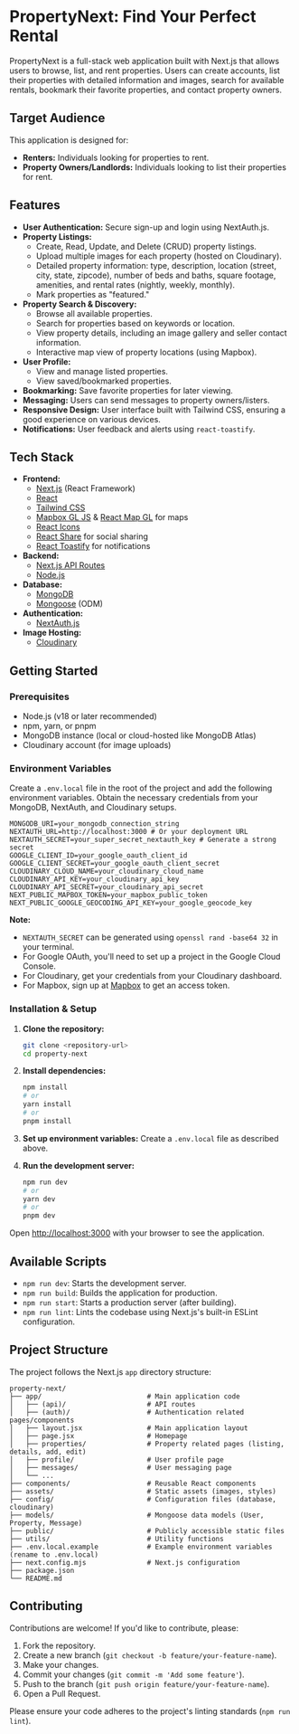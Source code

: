 # PropertyNext: Find Your Perfect Rental

PropertyNext is a full-stack web application built with Next.js that allows users to browse, list, and rent properties. Users can create accounts, list their properties with detailed information and images, search for available rentals, bookmark their favorite properties, and contact property owners.

## Target Audience

This application is designed for:

*   **Renters:** Individuals looking for properties to rent.
*   **Property Owners/Landlords:** Individuals looking to list their properties for rent.

## Features

*   **User Authentication:** Secure sign-up and login using NextAuth.js.
*   **Property Listings:**
    *   Create, Read, Update, and Delete (CRUD) property listings.
    *   Upload multiple images for each property (hosted on Cloudinary).
    *   Detailed property information: type, description, location (street, city, state, zipcode), number of beds and baths, square footage, amenities, and rental rates (nightly, weekly, monthly).
    *   Mark properties as "featured."
*   **Property Search & Discovery:**
    *   Browse all available properties.
    *   Search for properties based on keywords or location.
    *   View property details, including an image gallery and seller contact information.
    *   Interactive map view of property locations (using Mapbox).
*   **User Profile:**
    *   View and manage listed properties.
    *   View saved/bookmarked properties.
*   **Bookmarking:** Save favorite properties for later viewing.
*   **Messaging:** Users can send messages to property owners/listers.
*   **Responsive Design:** User interface built with Tailwind CSS, ensuring a good experience on various devices.
*   **Notifications:** User feedback and alerts using `react-toastify`.

## Tech Stack

*   **Frontend:**
    *   [Next.js](https://nextjs.org/) (React Framework)
    *   [React](https://reactjs.org/)
    *   [Tailwind CSS](https://tailwindcss.com/)
    *   [Mapbox GL JS](https://docs.mapbox.com/mapbox-gl-js/api/) & [React Map GL](https://visgl.github.io/react-map-gl/) for maps
    *   [React Icons](https://react-icons.github.io/react-icons/)
    *   [React Share](https://github.com/nygardk/react-share) for social sharing
    *   [React Toastify](https://fkhadra.github.io/react-toastify/) for notifications
*   **Backend:**
    *   [Next.js API Routes](https://nextjs.org/docs/api-routes/introduction)
    *   [Node.js](https://nodejs.org/)
*   **Database:**
    *   [MongoDB](https://www.mongodb.com/)
    *   [Mongoose](https://mongoosejs.com/) (ODM)
*   **Authentication:**
    *   [NextAuth.js](https://next-auth.js.org/)
*   **Image Hosting:**
    *   [Cloudinary](https://cloudinary.com/)

## Getting Started

### Prerequisites

*   Node.js (v18 or later recommended)
*   npm, yarn, or pnpm
*   MongoDB instance (local or cloud-hosted like MongoDB Atlas)
*   Cloudinary account (for image uploads)

### Environment Variables

Create a `.env.local` file in the root of the project and add the following environment variables. Obtain the necessary credentials from your MongoDB, NextAuth, and Cloudinary setups.

```env
MONGODB_URI=your_mongodb_connection_string
NEXTAUTH_URL=http://localhost:3000 # Or your deployment URL
NEXTAUTH_SECRET=your_super_secret_nextauth_key # Generate a strong secret
GOOGLE_CLIENT_ID=your_google_oauth_client_id
GOOGLE_CLIENT_SECRET=your_google_oauth_client_secret
CLOUDINARY_CLOUD_NAME=your_cloudinary_cloud_name
CLOUDINARY_API_KEY=your_cloudinary_api_key
CLOUDINARY_API_SECRET=your_cloudinary_api_secret
NEXT_PUBLIC_MAPBOX_TOKEN=your_mapbox_public_token
NEXT_PUBLIC_GOOGLE_GEOCODING_API_KEY=your_google_geocode_key
```

**Note:**
*   `NEXTAUTH_SECRET` can be generated using `openssl rand -base64 32` in your terminal.
*   For Google OAuth, you'll need to set up a project in the Google Cloud Console.
*   For Cloudinary, get your credentials from your Cloudinary dashboard.
*   For Mapbox, sign up at [Mapbox](https://www.mapbox.com/) to get an access token.

### Installation & Setup

1.  **Clone the repository:**
    ```bash
    git clone <repository-url>
    cd property-next
    ```

2.  **Install dependencies:**
    ```bash
    npm install
    # or
    yarn install
    # or
    pnpm install
    ```

3.  **Set up environment variables:**
    Create a `.env.local` file as described above.

4.  **Run the development server:**
    ```bash
    npm run dev
    # or
    yarn dev
    # or
    pnpm dev
    ```

Open [http://localhost:3000](http://localhost:3000) with your browser to see the application.

## Available Scripts

*   `npm run dev`: Starts the development server.
*   `npm run build`: Builds the application for production.
*   `npm run start`: Starts a production server (after building).
*   `npm run lint`: Lints the codebase using Next.js's built-in ESLint configuration.

## Project Structure

The project follows the Next.js `app` directory structure:

```
property-next/
├── app/                          # Main application code
│   ├── (api)/                    # API routes
│   ├── (auth)/                   # Authentication related pages/components
│   ├── layout.jsx                # Main application layout
│   ├── page.jsx                  # Homepage
│   ├── properties/               # Property related pages (listing, details, add, edit)
│   ├── profile/                  # User profile page
│   ├── messages/                 # User messaging page
│   └── ...
├── components/                   # Reusable React components
├── assets/                       # Static assets (images, styles)
├── config/                       # Configuration files (database, cloudinary)
├── models/                       # Mongoose data models (User, Property, Message)
├── public/                       # Publicly accessible static files
├── utils/                        # Utility functions
├── .env.local.example            # Example environment variables (rename to .env.local)
├── next.config.mjs               # Next.js configuration
├── package.json
└── README.md
```

## Contributing

Contributions are welcome! If you'd like to contribute, please:

1.  Fork the repository.
2.  Create a new branch (`git checkout -b feature/your-feature-name`).
3.  Make your changes.
4.  Commit your changes (`git commit -m 'Add some feature'`).
5.  Push to the branch (`git push origin feature/your-feature-name`).
6.  Open a Pull Request.

Please ensure your code adheres to the project's linting standards (`npm run lint`).